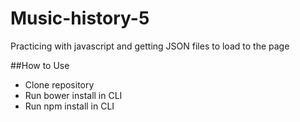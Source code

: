# Music-history-5

Practicing with javascript and getting JSON files to load to the page

##How to Use

* Clone repository
* Run bower install in CLI 
* Run npm install in CLI

